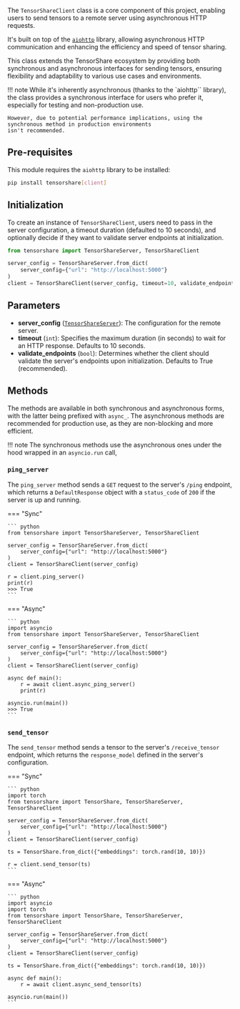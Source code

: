 The `TensorShareClient` class is a core component of this project, enabling users to send tensors to a remote server 
using asynchronous HTTP requests.

It's built on top of the [`aiohttp`](https://github.com/aio-libs/aiohttp) library, allowing asynchronous HTTP
communication and enhancing the efficiency and speed of tensor sharing.

This class extends the TensorShare ecosystem by providing both synchronous and asynchronous interfaces for 
sending tensors, ensuring flexibility and adaptability to various use cases and environments.

!!! note
    While it's inherently asynchronous (thanks to the `aiohttp`` library), the class provides 
    a synchronous interface for users who prefer it, especially for testing and non-production use.
    
    However, due to potential performance implications, using the synchronous method in production environments 
    isn't recommended.

## Pre-requisites

This module requires the `aiohttp` library to be installed:

``` bash
pip install tensorshare[client]
```

## Initialization

To create an instance of `TensorShareClient`, users need to pass in the server configuration, a timeout duration
(defaulted to 10 seconds), and optionally decide if they want to validate server endpoints at initialization.

``` python
from tensorshare import TensorShareServer, TensorShareClient

server_config = TensorShareServer.from_dict(
    server_config={"url": "http://localhost:5000"}
)
client = TensorShareClient(server_config, timeout=10, validate_endpoints=True)
```

## Parameters

* __server_config__ ([`TensorShareServer`](../usage/tensorshare_server)): The configuration for the remote server.
* __timeout__ (`int`): Specifies the maximum duration (in seconds) to wait for an HTTP response. Defaults to 10 seconds.
* __validate_endpoints__ (`bool`): Determines whether the client should validate the server's endpoints upon initialization. Defaults to True (recommended).

## Methods

The methods are available in both synchronous and asynchronous forms, with the latter being prefixed with `async_`.
The asynchronous methods are recommended for production use, as they are non-blocking and more efficient.

!!! note
    The synchronous methods use the asynchronous ones under the hood wrapped in an `asyncio.run` call,

### `ping_server`

The `ping_server` method sends a `GET` request to the server's `/ping` endpoint, which returns a `DefaultResponse`
object with a `status_code` of `200` if the server is up and running.

=== "Sync"

    ``` python
    from tensorshare import TensorShareServer, TensorShareClient

    server_config = TensorShareServer.from_dict(
        server_config={"url": "http://localhost:5000"}
    )
    client = TensorShareClient(server_config)

    r = client.ping_server()
    print(r)
    >>> True
    ```

=== "Async"

    ``` python
    import asyncio
    from tensorshare import TensorShareServer, TensorShareClient

    server_config = TensorShareServer.from_dict(
        server_config={"url": "http://localhost:5000"}
    )
    client = TensorShareClient(server_config)

    async def main():
        r = await client.async_ping_server()
        print(r)

    asyncio.run(main())
    >>> True
    ```

### `send_tensor`

The `send_tensor` method sends a tensor to the server's `/receive_tensor` endpoint, which returns the `response_model`
defined in the server's configuration.

=== "Sync"

    ``` python
    import torch
    from tensorshare import TensorShare, TensorShareServer, TensorShareClient

    server_config = TensorShareServer.from_dict(
        server_config={"url": "http://localhost:5000"}
    )
    client = TensorShareClient(server_config)

    ts = TensorShare.from_dict({"embeddings": torch.rand(10, 10)})

    r = client.send_tensor(ts)
    ```

=== "Async"

    ``` python
    import asyncio
    import torch
    from tensorshare import TensorShare, TensorShareServer, TensorShareClient

    server_config = TensorShareServer.from_dict(
        server_config={"url": "http://localhost:5000"}
    )
    client = TensorShareClient(server_config)

    ts = TensorShare.from_dict({"embeddings": torch.rand(10, 10)})

    async def main():
        r = await client.async_send_tensor(ts)

    asyncio.run(main())
    ```
